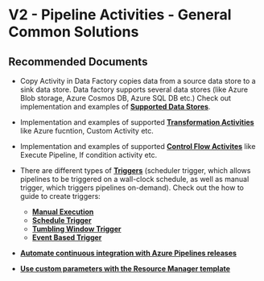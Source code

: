 <properties
    pageTitle="V2 - Pipeline Activities - General Common Solutions"
    description="V2 - Pipeline Activities - General Common Solutions"
    service=""
    resource=""
    authors="deeptivu"
    ms.author="deeptivu"
    authorAlias="deeptivu"
    displayOrder=""
    selfHelpType="generic"
    supportTopicIds="32637160"
    resourceTags=""
    productPesIds="15613"
    cloudEnvironments="public"
    articleId="34ab8c42-43e2-4cf2-8dfa-0a18dce86b9d"
/>

# V2 - Pipeline Activities - General Common Solutions

## **Recommended Documents**

* Copy Activity in Data Factory copies data from a source data store to a sink data store. Data factory supports several data stores (like Azure Blob storage, Azure Cosmos DB, Azure SQL DB etc.) Check out implementation and examples of **[Supported Data Stores](https://docs.microsoft.com/azure/data-factory/concepts-pipelines-activities#data-movement-activities)**.
* Implementation and examples of supported **[Transformation Activities](https://docs.microsoft.com/azure/data-factory/concepts-pipelines-activities#data-transformation-activities)** like Azure fucntion, Custom Activity etc.
* Implementation and examples of supported **[Control Flow Activites](https://docs.microsoft.com/azure/data-factory/concepts-pipelines-activities#control-flow-activities)** like Execute Pipeline, If condition activity etc.
* There are different types of **[Triggers](https://docs.microsoft.com/azure/data-factory/concepts-pipeline-execution-triggers)** (scheduler trigger, which allows pipelines to be triggered on a wall-clock schedule, as well as manual trigger, which triggers pipelines on-demand). Check out the how to guide to create triggers:

     * **[Manual Execution](https://docs.microsoft.com/azure/data-factory/concepts-pipeline-execution-triggers#manual-execution-on-demand)**
     * **[Schedule Trigger](https://docs.microsoft.com/azure/data-factory/how-to-create-schedule-trigger)**
     * **[Tumbling Window Trigger](https://docs.microsoft.com/azure/data-factory/how-to-create-tumbling-window-trigger)**
     * **[Event Based Trigger](https://docs.microsoft.com/azure/data-factory/how-to-create-event-trigger)**
     
* **[Automate continuous integration with Azure Pipelines releases](https://docs.microsoft.com/azure/data-factory/continuous-integration-deployment#automate-continuous-integration-with-azure-pipelines-releases)**
* **[Use custom parameters with the Resource Manager template](https://docs.microsoft.com/azure/data-factory/continuous-integration-deployment#use-custom-parameters-with-the-resource-manager-template)**
